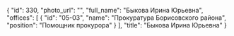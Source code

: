 {
    "id": 330,
    "photo_url": "",
    "full_name": "Быкова Ирина Юрьевна",
    "offices": [
        {
            "id": "05-03",
            "name": "Прокуратура Борисовского района",
            "position": "Помощник прокурора"
        }
    ],
    "title": "Быкова Ирина Юрьевна"
}